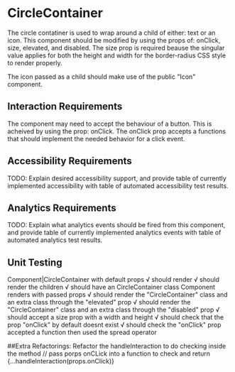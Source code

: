# CircleContainer

The circle contatiner is used to wrap around a child of either: text or an icon.
This component should be modified by using the props of: onClick, size, elevated, and disabled.
The size prop is required beause the singular value applies for both the height and width for the border-radius CSS style to render properly.

The icon passed as a child should make use of the public "Icon" component. 


## Interaction Requirements

The component may need to accept the behaviour of a button. This is acheived by using the prop: onClick.
The onClick prop accepts a functions that should implement the needed behavior for a click event.

## Accessibility Requirements

TODO: Explain desired accessibility support, and provide table of currently
implemented accessibility with table of automated accessibility test results.

## Analytics Requirements

TODO: Explain what analytics events should be fired from this component, and
provide table of currently implemented analytics events with table of automated
analytics test results.

## Unit Testing

 Component|CircleContainer
    with default props
      √ should render
      √ should render the children
      √ should have an CircleContainer class
    Component renders with passed props
      √ should render the "CircleContainer" class and an extra class through the "elevated" prop
      √ should render the "CircleContainer" class and an extra class through the "disabled" prop
      √ should accept a size prop with a width and height
      √ should check that the prop "onClick" by default doesnt exist
      √ should check the "onClick" prop accepted a function then used the spread operator

##Extra Refactorings:
Refactor the handleInteraction to do checking inside the method  // pass porps onCLick into a function to check and return {...handleInteraction(props.onClick)}

